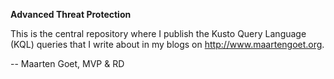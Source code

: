 **Advanced Threat Protection**

This is the central repository where I publish the Kusto Query Language (KQL) queries that I write about in my blogs on http://www.maartengoet.org.

-- Maarten Goet, MVP & RD
